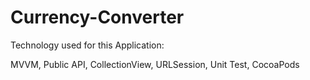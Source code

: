 # Currency-Converter

Technology used for this Application:

MVVM,
Public API,
CollectionView,
URLSession,
Unit Test, 
CocoaPods
